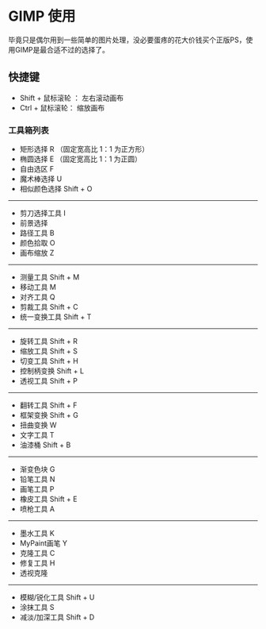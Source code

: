 # GIMP 使用

毕竟只是偶尔用到一些简单的图片处理，没必要蛋疼的花大价钱买个正版PS，使用GIMP是最合适不过的选择了。


## 快捷键

- Shift + 鼠标滚轮 ： 左右滚动画布
- Ctrl + 鼠标滚轮： 缩放画布

### 工具箱列表

  - 矩形选择 R （固定宽高比 1：1 为正方形）
  - 椭圆选择 E （固定宽高比 1：1 为正圆）
  - 自由选区 F
  - 魔术棒选择 U
  - 相似颜色选择 Shift + O
  -----------------------
  - 剪刀选择工具 I
  - 前景选择
  - 路径工具 B
  - 颜色拾取 O
  - 画布缩放 Z
  -------------------------
  - 测量工具 Shift + M
  - 移动工具 M
  - 对齐工具 Q
  - 剪裁工具 Shift + C
  - 统一变换工具 Shift + T
  -------------------------
  - 旋转工具 Shift + R
  - 缩放工具 Shift + S
  - 切变工具 Shift + H
  - 控制柄变换 Shift + L
  - 透视工具 Shift + P
  -------------------------
  - 翻转工具 Shift + F
  - 框架变换 Shift + G
  - 扭曲变换 W
  - 文字工具 T
  - 油漆桶 Shift + B
  -------------------------
  - 渐变色块 G
  - 铅笔工具 N
  - 画笔工具 P
  - 橡皮工具 Shift + E
  - 喷枪工具 A
  -------------------------
  - 墨水工具 K
  - MyPaint画笔 Y
  - 克隆工具 C
  - 修复工具 H
  - 透视克隆 
  -------------------------
  - 模糊/锐化工具 Shift + U
  - 涂抹工具 S
  - 减淡/加深工具 Shift + D

